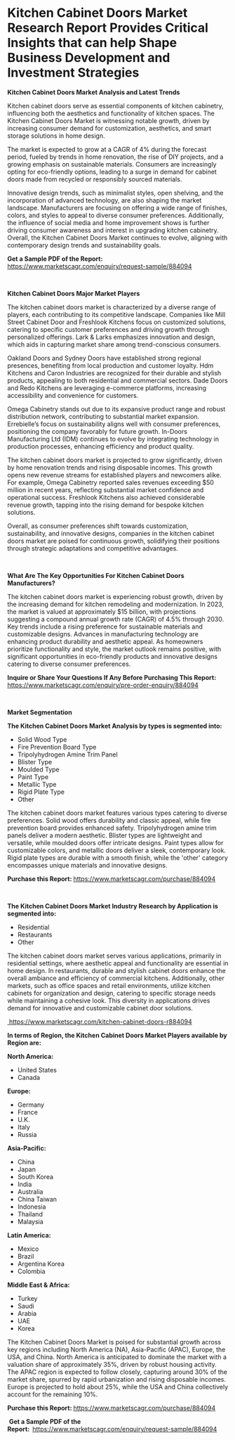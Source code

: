 <p><h1>Kitchen Cabinet Doors Market Research Report Provides Critical Insights that can help Shape Business Development and Investment Strategies</h1></p><p><strong>Kitchen Cabinet Doors Market Analysis and Latest Trends</strong></p>
<p><p>Kitchen cabinet doors serve as essential components of kitchen cabinetry, influencing both the aesthetics and functionality of kitchen spaces. The Kitchen Cabinet Doors Market is witnessing notable growth, driven by increasing consumer demand for customization, aesthetics, and smart storage solutions in home design.</p><p>The market is expected to grow at a CAGR of 4% during the forecast period, fueled by trends in home renovation, the rise of DIY projects, and a growing emphasis on sustainable materials. Consumers are increasingly opting for eco-friendly options, leading to a surge in demand for cabinet doors made from recycled or responsibly sourced materials.</p><p>Innovative design trends, such as minimalist styles, open shelving, and the incorporation of advanced technology, are also shaping the market landscape. Manufacturers are focusing on offering a wide range of finishes, colors, and styles to appeal to diverse consumer preferences. Additionally, the influence of social media and home improvement shows is further driving consumer awareness and interest in upgrading kitchen cabinetry. Overall, the Kitchen Cabinet Doors Market continues to evolve, aligning with contemporary design trends and sustainability goals.</p></p>
<p><strong>Get a Sample PDF of the Report:&nbsp;</strong> <a href="https://www.marketscagr.com/enquiry/request-sample/884094?utm_campaign=2940&utm_medium=2&utm_source=Github&utm_content=ia&utm_term=15042025&utm_id=kitchen-cabinet-doors">https://www.marketscagr.com/enquiry/request-sample/884094</a></p>
<p>&nbsp;</p>
<p><strong>Kitchen Cabinet Doors Major Market Players</strong></p>
<p><p>The kitchen cabinet doors market is characterized by a diverse range of players, each contributing to its competitive landscape. Companies like Mill Street Cabinet Door and Freshlook Kitchens focus on customized solutions, catering to specific customer preferences and driving growth through personalized offerings. Lark & Larks emphasizes innovation and design, which aids in capturing market share among trend-conscious consumers.</p><p>Oakland Doors and Sydney Doors have established strong regional presences, benefiting from local production and customer loyalty. Hdm Kitchens and Caron Industries are recognized for their durable and stylish products, appealing to both residential and commercial sectors. Dade Doors and Redo Kitchens are leveraging e-commerce platforms, increasing accessibility and convenience for customers.</p><p>Omega Cabinetry stands out due to its expansive product range and robust distribution network, contributing to substantial market expansion. Errebielle’s focus on sustainability aligns well with consumer preferences, positioning the company favorably for future growth. In-Doors Manufacturing Ltd (IDM) continues to evolve by integrating technology in production processes, enhancing efficiency and product quality.</p><p>The kitchen cabinet doors market is projected to grow significantly, driven by home renovation trends and rising disposable incomes. This growth opens new revenue streams for established players and newcomers alike. For example, Omega Cabinetry reported sales revenues exceeding $50 million in recent years, reflecting substantial market confidence and operational success. Freshlook Kitchens also achieved considerable revenue growth, tapping into the rising demand for bespoke kitchen solutions.</p><p>Overall, as consumer preferences shift towards customization, sustainability, and innovative designs, companies in the kitchen cabinet doors market are poised for continuous growth, solidifying their positions through strategic adaptations and competitive advantages.</p></p>
<p>&nbsp;</p>
<p><strong>What Are The Key Opportunities For Kitchen Cabinet Doors Manufacturers?</strong></p>
<p><p>The kitchen cabinet doors market is experiencing robust growth, driven by the increasing demand for kitchen remodeling and modernization. In 2023, the market is valued at approximately $15 billion, with projections suggesting a compound annual growth rate (CAGR) of 4.5% through 2030. Key trends include a rising preference for sustainable materials and customizable designs. Advances in manufacturing technology are enhancing product durability and aesthetic appeal. As homeowners prioritize functionality and style, the market outlook remains positive, with significant opportunities in eco-friendly products and innovative designs catering to diverse consumer preferences.</p></p>
<p><strong>Inquire or Share Your Questions If Any Before Purchasing This Report:</strong> <a href="https://www.marketscagr.com/enquiry/pre-order-enquiry/884094?utm_campaign=2940&utm_medium=2&utm_source=Github&utm_content=ia&utm_term=15042025&utm_id=kitchen-cabinet-doors">https://www.marketscagr.com/enquiry/pre-order-enquiry/884094</a></p>
<p>&nbsp;</p>
<p><strong>Market Segmentation</strong></p>
<p><strong>The Kitchen Cabinet Doors Market Analysis by types is segmented into:</strong></p>
<p><ul><li>Solid Wood Type</li><li>Fire Prevention Board Type</li><li>Tripolyhydrogen Amine Trim Panel</li><li>Blister Type</li><li>Moulded Type</li><li>Paint Type</li><li>Metallic Type</li><li>Rigid Plate Type</li><li>Other</li></ul></p>
<p><p>The kitchen cabinet doors market features various types catering to diverse preferences. Solid wood offers durability and classic appeal, while fire prevention board provides enhanced safety. Tripolyhydrogen amine trim panels deliver a modern aesthetic. Blister types are lightweight and versatile, while moulded doors offer intricate designs. Paint types allow for customizable colors, and metallic doors deliver a sleek, contemporary look. Rigid plate types are durable with a smooth finish, while the 'other' category encompasses unique materials and innovative designs.</p></p>
<p><strong>Purchase this Report:&nbsp;</strong><a href="https://www.marketscagr.com/purchase/884094?utm_campaign=2940&utm_medium=2&utm_source=Github&utm_content=ia&utm_term=15042025&utm_id=kitchen-cabinet-doors">https://www.marketscagr.com/purchase/884094</a></p>
<p>&nbsp;</p>
<p><strong>The Kitchen Cabinet Doors Market Industry Research by Application is segmented into:</strong></p>
<p><ul><li>Residential</li><li>Restaurants</li><li>Other</li></ul></p>
<p><p>The kitchen cabinet doors market serves various applications, primarily in residential settings, where aesthetic appeal and functionality are essential in home design. In restaurants, durable and stylish cabinet doors enhance the overall ambiance and efficiency of commercial kitchens. Additionally, other markets, such as office spaces and retail environments, utilize kitchen cabinets for organization and design, catering to specific storage needs while maintaining a cohesive look. This diversity in applications drives demand for innovative and customizable cabinet door solutions.</p></p>
<p><a href="https://www.marketscagr.com/kitchen-cabinet-doors-r884094?utm_campaign=2940&utm_medium=2&utm_source=Github&utm_content=ia&utm_term=15042025&utm_id=kitchen-cabinet-doors">&nbsp;https://www.marketscagr.com/kitchen-cabinet-doors-r884094</a></p>
<p><strong>In terms of Region, the Kitchen Cabinet Doors Market Players available by Region are:</strong></p>
<p>
    <p> <strong> North America: </strong>
        <ul>
            <li>United States</li>
            <li>Canada</li>
        </ul>
        </p> 
    <p> <strong> Europe: </strong>
        <ul>
            <li>Germany</li>
            <li>France</li>
            <li>U.K.</li>
            <li>Italy</li>
            <li>Russia</li>
        </ul>
        </p> 
    <p> <strong> Asia-Pacific: </strong>
        <ul>
            <li>China</li>
            <li>Japan</li>
            <li>South Korea</li>
            <li>India</li>
            <li>Australia</li>
            <li>China Taiwan</li>
            <li>Indonesia</li>
            <li>Thailand</li>
            <li>Malaysia</li>
        </ul>
        </p> 
    <p> <strong> Latin America: </strong>
        <ul>
            <li>Mexico</li>
            <li>Brazil</li>
            <li>Argentina Korea</li>
            <li>Colombia</li>
        </ul>
        </p> 
    <p> <strong> Middle East & Africa: </strong>
        <ul>
            <li>Turkey</li>
            <li>Saudi</li>
            <li>Arabia</li>
            <li>UAE</li>
            <li>Korea</li>
        </ul>
    </p>
    </p>
<p><p>The Kitchen Cabinet Doors Market is poised for substantial growth across key regions including North America (NA), Asia-Pacific (APAC), Europe, the USA, and China. North America is anticipated to dominate the market with a valuation share of approximately 35%, driven by robust housing activity. The APAC region is expected to follow closely, capturing around 30% of the market share, spurred by rapid urbanization and rising disposable incomes. Europe is projected to hold about 25%, while the USA and China collectively account for the remaining 10%.</p></p>
<p><strong>Purchase this Report: </strong><a href="https://www.marketscagr.com/purchase/884094?utm_campaign=2940&utm_medium=2&utm_source=Github&utm_content=ia&utm_term=15042025&utm_id=kitchen-cabinet-doors">https://www.marketscagr.com/purchase/884094</a></p>
<p>&nbsp;<strong>Get a Sample PDF of the Report:&nbsp;&nbsp;</strong><a href="https://www.marketscagr.com/enquiry/request-sample/884094?utm_campaign=2940&utm_medium=2&utm_source=Github&utm_content=ia&utm_term=15042025&utm_id=kitchen-cabinet-doors">https://www.marketscagr.com/enquiry/request-sample/884094</a></p>
<p><strong></strong></p>
<p><p></p><p></p><p></p></p>